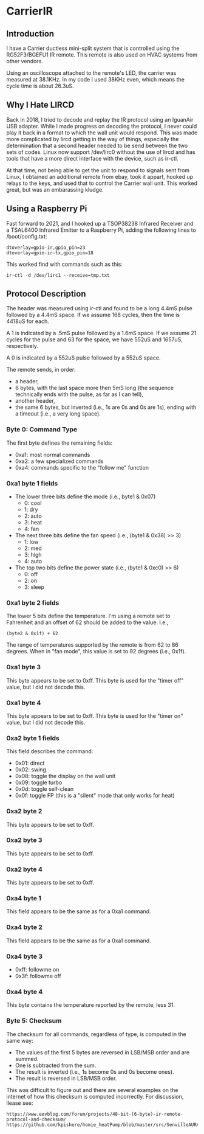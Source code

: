 # CarrierIR

## Introduction

I have a Carrier ductless mini-split system that is controlled using the
RG52F3/BGEFU1 IR remote. This remote is also used on HVAC systems from other
vendors.

Using an oscilloscope attached to the remote's LED, the carrier was measured
at 38.1KHz.  In my code I used 38KHz even, which means the cycle time is about
26.3uS.

## Why I Hate LIRCD

Back in 2018, I tried to decode and replay the IR protocol using an IguanAir
USB adapter. While I made progress on decoding the protocol, I never could
play it back in a format to which the wall unit would respond. This was made
more complicated by lircd getting in the way of things, especially the
determination that a second header needed to be send between the two sets of
codes.  Linux now support /dev/lirc0 without the use of lircd and has tools
that have a more direct interface with the device, such as ir-ctl.

At that time, not being able to get the unit to respond to signals sent from
Linux, I obtained an additional remote from ebay, took it appart, hooked up
relays to the keys, and used that to control the Carrier wall unit. This
worked great, but was an embarassing kludge.

## Using a Raspberry Pi

Fast forward to 2021, and I hooked up a TSOP38238 Infrared Receiver and a
TSAL6400 Infrared Emitter to a Raspberry Pi, adding the following lines to
/boot/config.txt:
~~~
dtoverlay=gpio-ir,gpio_pin=23
dtoverlay=gpio-ir-tx,gpio_pin=18
~~~

This worked find with commands such as this:
~~~
ir-ctl -d /dev/lirc1 --receive=tmp.txt
~~~

## Protocol Description

The header was measured using ir-ctl and found to be a long 4.4mS pulse
followed by a 4.4mS space.  If we assume 168 cycles, then the time is 4418uS
for each.

A 1 is indicated by a .5mS pulse followed by a 1.6mS space.  If we assume 21
cycles for the pulse and 63 for the space, we have 552uS and 1657uS,
respectively.

A 0 is indicated by a 552uS pulse followed by a 552uS space.

The remote sends, in order:
* a header,
* 6 bytes, with the last space more then 5mS long (the sequence technically
ends with the pulse, as far as I can tell),
* another header,
* the same 6 bytes, but inverted (i.e., 1s are 0s and 0s are 1s), ending with
a timeout (i.e., a very long space).

### Byte 0: Command Type

The first byte defines the remaining fields:
* 0xa1: most normal commands
* 0xa2: a few specialized commands
* 0xa4: commands specific to the "follow me" function

### 0xa1 byte 1 fields

* The lower three bits define the mode (i.e., byte1 & 0x07)
  * 0: cool
  * 1: dry
  * 2: auto
  * 3: heat
  * 4: fan
* The next three bits define the fan speed (i.e., (byte1 & 0x38) >> 3)
  * 1: low
  * 2: med
  * 3: high
  * 4: auto
* The top two bits define the power state (i.e., (byte1 & 0xc0) >> 6)
  * 0: off
  * 2: on
  * 3: sleep

### 0xa1 byte 2 fields

The lower 5 bits define the temperature. I'm using a remote set to Fahrenheit
and an offset of 62 should be added to the value. I.e.,
~~~
(byte2 & 0x1f) + 62
~~~
The range of temperatures supported by the remote is from 62 to 86
degrees. When in "fan mode", this value is set to 92 degrees (i.e., 0x1f).

### 0xa1 byte 3

This byte appears to be set to 0xff. This byte is used for the "timer off"
value, but I did not decode this.

### 0xa1 byte 4

This byte appears to be set to 0xff. This byte is used for the "timer on"
value, but I did not decode this.

### 0xa2 byte 1 fields

This field describes the command:
* 0x01: direct
* 0x02: swing
* 0x08: toggle the display on the wall unit
* 0x09: toggle turbo
* 0x0d: toggle self-clean
* 0x0f: toggle FP (this is a "silent" mode that only works for heat)

### 0xa2 byte 2

This byte appears to be set to 0xff.

### 0xa2 byte 3

This byte appears to be set to 0xff.

### 0xa2 byte 4

This byte appears to be set to 0xff.

### 0xa4 byte 1

This field appears to be the same as for a 0xa1 command.

### 0xa4 byte 2

This field appears to be the same as for a 0xa1 command.

### 0xa4 byte 3

* 0xff: followme on
* 0x3f: followme off

### 0xa4 byte 4

This byte contains the temperature reported by the remote, less 31.

### Byte 5: Checksum

The checksum for all commands, regardless of type, is computed in the same
way:
* The values of the first 5 bytes are reversed in LSB/MSB order and are
summed.
* One is subtracted from the sum.
* The result is inverted (i.e., 1s become 0s and 0s become ones).
* The result is reversed in LSB/MSB order.

This was difficult to figure out and there are several examples on the
internet of how this checksum is computed incorrectly.  For discussion, llease
see:
~~~
https://www.eevblog.com/forum/projects/48-bit-(6-byte)-ir-remote-protocol-and-checksum/
https://github.com/kpishere/homie_heatPump/blob/master/src/SenvilleAURA.cpp
~~~
